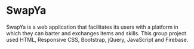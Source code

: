 # SwapYa
SwapYa is a web application that facilitates its users with a platform in which they can barter and exchanges items and skills. This group project used HTML, Responsive CSS, Bootstrap, jQuery, JavaScript and Firebase.
